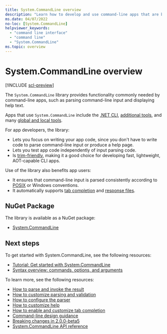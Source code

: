 ```yaml
---
title: System.CommandLine overview
description: "Learn how to develop and use command-line apps that are based on the System.CommandLine library."
ms.date: 04/07/2022
no-loc: [System.CommandLine]
helpviewer_keywords:
  - "command line interface"
  - "command line"
  - "System.CommandLine"
ms.topic: overview
---
```


# System.CommandLine overview

[!INCLUDE [scl-preview](../../../includes/scl-preview.md)]

The `System.CommandLine` library provides functionality commonly needed by command-line apps, such as parsing command-line input and displaying help text.

Apps that use `System.CommandLine` include the [.NET CLI](../../core/tools/index.md), [additional tools](../../core/additional-tools/index.md), and many [global and local tools](../../core/tools/global-tools.md).

For app developers, the library:

- Lets you focus on writing your app code, since you don't have to write code to parse command-line input or produce a help page.
- Lets you test app code independently of input parsing code.
- Is [trim-friendly](../../core/deploying/trimming/trim-self-contained.md), making it a good choice for developing fast, lightweight, AOT-capable CLI apps.

Use of the library also benefits app users:

- It ensures that command-line input is parsed consistently according to [POSIX](https://en.wikipedia.org/wiki/POSIX) or Windows conventions.
- It automatically supports [tab completion](tab-completion.md) and [response files](syntax.md#response-files).

## NuGet Package

The library is available as a NuGet package:

- [System.CommandLine](https://www.nuget.org/packages/System.CommandLine)

## Next steps

To get started with System.CommandLine, see the following resources:

- [Tutorial: Get started with System.CommandLine](get-started-tutorial.md)
- [Syntax overview: commands, options, and arguments](syntax.md)

To learn more, see the following resources:

- [How to parse and invoke the result](parse-and-invoke.md)
- [How to customize parsing and validation](parsing-and-validation.md)
- [How to configure the parser](command-line-configuration.md)
- [How to customize help](help.md)
- [How to enable and customize tab completion](tab-completion.md)
- [Command-line design guidance](design-guidance.md)
- [Breaking changes in 2.0.0-beta5](2.0.0-beta5.md)
- [System.CommandLine API reference](xref:System.CommandLine)

